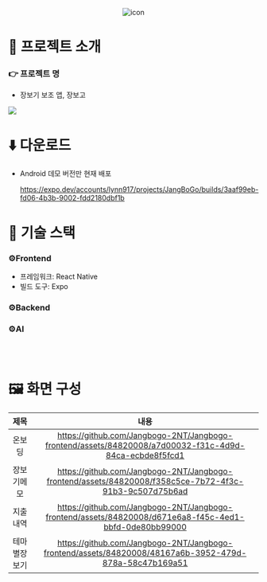 <div align=center>
  
  ![icon](https://github.com/Jangbogo-2NT/Jangbogo-frontend/assets/84820008/d61c595c-0a3e-489b-9453-3af36507416e)
  
</div>

#  🌿 프로젝트 소개

### 👉 프로젝트 명

- 장보기 보조 앱, 장보고

<img src="https://github.com/Jangbogo-2NT/Jangbogo-frontend/assets/84820008/67ec6894-6158-41c2-afb4-1f7554fe3bb4" />

# ⬇️ 다운로드

- Android 데모 버전만 현재 배포

  https://expo.dev/accounts/lynn917/projects/JangBoGo/builds/3aaf99eb-fd06-4b3b-9002-fdd2180dbf1b
  

#  🔨 기술 스택

### ⚙️Frontend
- 프레임워크: React Native
- 빌드 도구: Expo

### ⚙️Backend

### ⚙️AI

<br/>
<br/>

# 🖼️ 화면 구성

|제목|내용|
|:---:|:---:|
|온보딩|https://github.com/Jangbogo-2NT/Jangbogo-frontend/assets/84820008/a7d00032-f31c-4d9d-84ca-ecbde8f5fcd1|
|장보기메모|https://github.com/Jangbogo-2NT/Jangbogo-frontend/assets/84820008/f358c5ce-7b72-4f3c-91b3-9c507d75b6ad|
|지출내역|https://github.com/Jangbogo-2NT/Jangbogo-frontend/assets/84820008/d671e6a8-f45c-4ed1-bbfd-0de80bb99000|
|테마별장보기|https://github.com/Jangbogo-2NT/Jangbogo-frontend/assets/84820008/48167a6b-3952-479d-878a-58c47b169a51|











